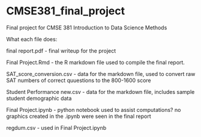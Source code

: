 # CMSE381_final_project
Final project for CMSE 381 Introduction to Data Science Methods


What each file does:

final report.pdf - final writeup for the project

Final Project.Rmd - the R markdown file used to compile the final report.

SAT_score_conversion.csv - data for the markdown file, used to convert raw SAT numbers of correct quuestions to the 800-1600 score

Student Performance new.csv - data for the markdown file, includes sample student demographic data


Final Project.ipynb - python notebook used to assist computations?  no graphics created in the .ipynb were seen in the final report

regdum.csv - used in Final Project.ipynb
